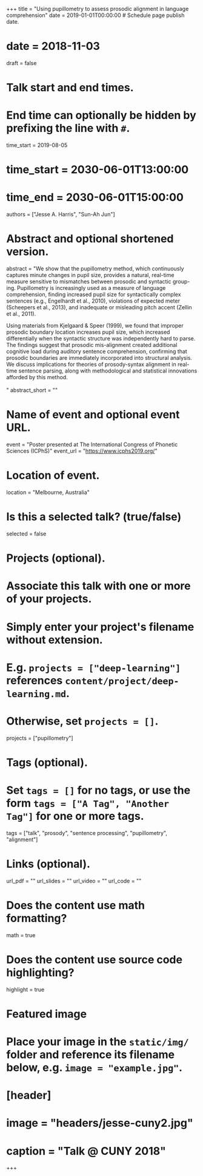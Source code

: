 +++
title = "Using pupillometry to assess prosodic alignment in language comprehension"
date = 2019-01-01T00:00:00  # Schedule page publish date.
# date = 2018-11-03
draft = false

# Talk start and end times.
#   End time can optionally be hidden by prefixing the line with `#`.
time_start = 2019-08-05
# time_start = 2030-06-01T13:00:00
# time_end = 2030-06-01T15:00:00

authors = ["Jesse A. Harris", "Sun-Ah Jun"]

# Abstract and optional shortened version.
abstract = "We show that the pupillometry method, which continuously captures minute changes in pupil size, provides a natural, real-time measure sensitive to mismatches between prosodic and syntactic group- ing. Pupillometry is increasingly used as a measure of language comprehension, finding increased pupil size for syntactically complex sentences (e.g., Engelhardt et al., 2010), violations of expected meter (Scheepers et al., 2013), and inadequate or misleading pitch accent (Zellin et al., 2011).<p>Using materials from Kjelgaard & Speer (1999), we found that improper prosodic boundary location increases pupil size, which increased differentially when the syntactic structure was independently hard to parse. The findings suggest that prosodic mis-alignment created additional cognitive load during auditory sentence comprehension, confirming that prosodic boundaries are immediately incorporated into structural analysis. We discuss implications for theories of prosody-syntax alignment in real-time sentence parsing, along with methodological and statistical innovations afforded by this method.<br><br>"
abstract_short = ""

# Name of event and optional event URL.
event = "Poster presented at The International Congress of Phonetic Sciences (ICPhS)"
event_url = "https://www.icphs2019.org/"

# Location of event.
location = "Melbourne, Australia"

# Is this a selected talk? (true/false)
selected = false

# Projects (optional).
#   Associate this talk with one or more of your projects.
#   Simply enter your project's filename without extension.
#   E.g. `projects = ["deep-learning"]` references `content/project/deep-learning.md`.
#   Otherwise, set `projects = []`.
projects = ["pupillometry"]

# Tags (optional).
#   Set `tags = []` for no tags, or use the form `tags = ["A Tag", "Another Tag"]` for one or more tags.
tags = ["talk", "prosody", "sentence processing", "pupillometry", "alignment"]

# Links (optional).
url_pdf = ""
url_slides = ""
url_video = ""
url_code = ""

# Does the content use math formatting?
math = true

# Does the content use source code highlighting?
highlight = true

# Featured image
# Place your image in the `static/img/` folder and reference its filename below, e.g. `image = "example.jpg"`.
# [header]
# image = "headers/jesse-cuny2.jpg"
# caption = "Talk @ CUNY 2018"

+++
